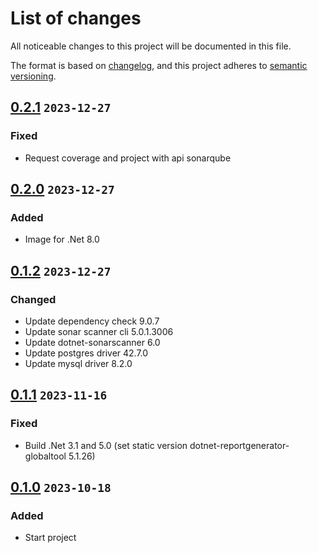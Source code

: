 # List of changes

All noticeable changes to this project will be documented in this file.

The format is based on [changelog][keepachangelog], and this project adheres
to [semantic versioning][semver].

## [0.2.1][] `2023-12-27`

### Fixed

* Request coverage and project with api sonarqube

## [0.2.0][] `2023-12-27`

### Added

* Image for .Net 8.0

## [0.1.2][] `2023-12-27`

### Changed

* Update dependency check 9.0.7
* Update sonar scanner cli 5.0.1.3006
* Update dotnet-sonarscanner 6.0
* Update postgres driver 42.7.0
* Update mysql driver 8.2.0

## [0.1.1][] `2023-11-16`

### Fixed

* Build .Net 3.1 and 5.0 (set static version dotnet-reportgenerator-globaltool
  5.1.26)

## [0.1.0][] `2023-10-18`

### Added

* Start project

<!-- Links -->

[keepachangelog]: https://keepachangelog.com/ru/1.0.0/
[semver]: https://semver.org/spec/v2.0.0.html

<!-- Tags -->

[0.2.1]: https://github.com/sentoz/multi-sonarqube-scanner-cli/tree/0.2.2
[0.2.0]: https://github.com/sentoz/multi-sonarqube-scanner-cli/tree/0.2.0
[0.1.2]: https://github.com/sentoz/multi-sonarqube-scanner-cli/tree/0.1.2
[0.1.1]: https://github.com/sentoz/multi-sonarqube-scanner-cli/tree/0.1.1
[0.1.0]: https://github.com/sentoz/multi-sonarqube-scanner-cli/tree/0.1.0
